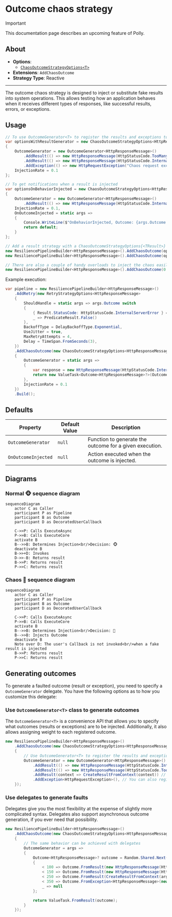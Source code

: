 # Outcome chaos strategy

> [!IMPORTANT]
> This documentation page describes an upcoming feature of Polly.

## About

- **Options**:
  - [`ChaosOutcomeStrategyOptions<T>`](xref:Polly.Simmy.Outcomes.ChaosOutcomeStrategyOptions`1)
- **Extensions**: `AddChaosOutcome`
- **Strategy Type**: Reactive

---

The outcome chaos strategy is designed to inject or substitute fake results into system operations. This allows testing how an application behaves when it receives different types of responses, like successful results, errors, or exceptions.

## Usage

<!-- snippet: chaos-outcome-usage -->
```cs
// To use OutcomeGenerator<T> to register the results and exceptions to be injected (equal probability)
var optionsWithResultGenerator = new ChaosOutcomeStrategyOptions<HttpResponseMessage>
{
    OutcomeGenerator = new OutcomeGenerator<HttpResponseMessage>()
        .AddResult(() => new HttpResponseMessage(HttpStatusCode.TooManyRequests))
        .AddResult(() => new HttpResponseMessage(HttpStatusCode.InternalServerError))
        .AddException(() => new HttpRequestException("Chaos request exception.")),
    InjectionRate = 0.1
};

// To get notifications when a result is injected
var optionsOnBehaviorInjected = new ChaosOutcomeStrategyOptions<HttpResponseMessage>
{
    OutcomeGenerator = new OutcomeGenerator<HttpResponseMessage>()
        .AddResult(() => new HttpResponseMessage(HttpStatusCode.InternalServerError)),
    InjectionRate = 0.1,
    OnOutcomeInjected = static args =>
    {
        Console.WriteLine($"OnBehaviorInjected, Outcome: {args.Outcome.Result}, Operation: {args.Context.OperationKey}.");
        return default;
    }
};

// Add a result strategy with a ChaosOutcomeStrategyOptions{<TResult>} instance to the pipeline
new ResiliencePipelineBuilder<HttpResponseMessage>().AddChaosOutcome(optionsWithResultGenerator);
new ResiliencePipelineBuilder<HttpResponseMessage>().AddChaosOutcome(optionsOnBehaviorInjected);

// There are also a couple of handy overloads to inject the chaos easily
new ResiliencePipelineBuilder<HttpResponseMessage>().AddChaosOutcome(0.1, () => new HttpResponseMessage(HttpStatusCode.TooManyRequests));
```
<!-- endSnippet -->

Example execution:

<!-- snippet: chaos-outcome-execution -->
```cs
var pipeline = new ResiliencePipelineBuilder<HttpResponseMessage>()
    .AddRetry(new RetryStrategyOptions<HttpResponseMessage>
    {
        ShouldHandle = static args => args.Outcome switch
        {
            { Result.StatusCode: HttpStatusCode.InternalServerError } => PredicateResult.True(),
            _ => PredicateResult.False()
        },
        BackoffType = DelayBackoffType.Exponential,
        UseJitter = true,
        MaxRetryAttempts = 4,
        Delay = TimeSpan.FromSeconds(3),
    })
    .AddChaosOutcome(new ChaosOutcomeStrategyOptions<HttpResponseMessage> // Chaos strategies are usually placed as the last ones in the pipeline
    {
        OutcomeGenerator = static args =>
        {
            var response = new HttpResponseMessage(HttpStatusCode.InternalServerError);
            return new ValueTask<Outcome<HttpResponseMessage>?>(Outcome.FromResult(response));
        },
        InjectionRate = 0.1
    })
    .Build();
```
<!-- endSnippet -->

## Defaults

| Property            | Default Value | Description                                             |
|---------------------|---------------|---------------------------------------------------------|
| `OutcomeGenerator`  | `null`        | Function to generate the outcome for a given execution. |
| `OnOutcomeInjected` | `null`        | Action executed when the outcome is injected.           |

## Diagrams

### Normal 🐵 sequence diagram

```mermaid
sequenceDiagram
    actor C as Caller
    participant P as Pipeline
    participant B as Outcome
    participant D as DecoratedUserCallback

    C->>P: Calls ExecuteAsync
    P->>B: Calls ExecuteCore
    activate B
    B-->>B: Determines Injection<br/>Decision: 🐵
    deactivate B
    B->>+D: Invokes
    D->>-B: Returns result
    B->>P: Returns result
    P->>C: Returns result
```

### Chaos 🙈 sequence diagram

```mermaid
sequenceDiagram
    actor C as Caller
    participant P as Pipeline
    participant B as Outcome
    participant D as DecoratedUserCallback

    C->>P: Calls ExecuteAsync
    P->>B: Calls ExecuteCore
    activate B
    B-->>B: Determines Injection<br/>Decision: 🙈
    B-->>B: Injects Outcome
    deactivate B
    Note over D: The user's Callback is not invoked<br/>when a fake result is injected
    B->>P: Returns result
    P->>C: Returns result
```

## Generating outcomes

To generate a faulted outcome (result or exception), you need to specify a `OutcomeGenerator` delegate. You have the following options as to how you customize this delegate:

### Use `OutcomeGenerator<T>` class to generate outcomes

The `OutcomeGenerator<T>` is a convenience API that allows you to specify what outcomes (results or exceptions) are to be injected. Additionally, it also allows assigning weight to each registered outcome.

<!-- snippet: chaos-outcome-generator-class -->
```cs
new ResiliencePipelineBuilder<HttpResponseMessage>()
    .AddChaosOutcome(new ChaosOutcomeStrategyOptions<HttpResponseMessage>
    {
        // Use OutcomeGenerator<T> to register the results and exceptions to be injected
        OutcomeGenerator = new OutcomeGenerator<HttpResponseMessage>()
            .AddResult(() => new HttpResponseMessage(HttpStatusCode.InternalServerError)) // Result generator
            .AddResult(() => new HttpResponseMessage(HttpStatusCode.TooManyRequests), weight: 50) // Result generator with weight
            .AddResult(context => CreateResultFromContext(context)) // Access the ResilienceContext to create result
            .AddException<HttpRequestException>(), // You can also register exceptions
    });
```
<!-- endSnippet -->

### Use delegates to generate faults

Delegates give you the most flexibility at the expense of slightly more complicated syntax. Delegates also support asynchronous outcome generation, if you ever need that possibility.

<!-- snippet: chaos-outcome-generator-delegate -->
```cs
new ResiliencePipelineBuilder<HttpResponseMessage>()
    .AddChaosOutcome(new ChaosOutcomeStrategyOptions<HttpResponseMessage>
    {
        // The same behavior can be achieved with delegates
        OutcomeGenerator = args =>
        {
            Outcome<HttpResponseMessage>? outcome = Random.Shared.Next(350) switch
            {
                < 100 => Outcome.FromResult(new HttpResponseMessage(HttpStatusCode.InternalServerError)),
                < 150 => Outcome.FromResult(new HttpResponseMessage(HttpStatusCode.TooManyRequests)),
                < 250 => Outcome.FromResult(CreateResultFromContext(args.Context)),
                < 350 => Outcome.FromException<HttpResponseMessage>(new TimeoutException()),
                _ => null
            };

            return ValueTask.FromResult(outcome);
        }
    });
```
<!-- endSnippet -->
